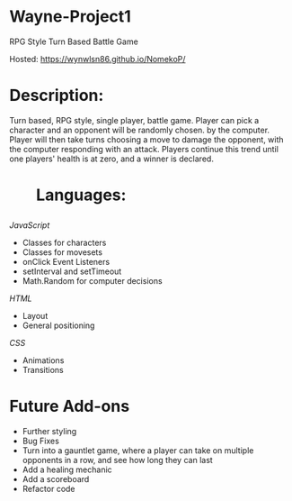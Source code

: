 # Wayne-Project1
RPG Style Turn Based Battle Game

Hosted: https://wynwlsn86.github.io/NomekoP/

<h1>Description:</h1>
<p>Turn based, RPG style, single player, battle game. Player can pick a character and an opponent will be randomly chosen. by the computer. Player will then take turns choosing a move to damage the opponent, with the computer responding with an attack. Players continue this trend until one players' health is at zero, and a winner is declared.</p>
<h1><ul>Languages:</ul></h1>
<p><i>JavaScript</i></p>
<ul>
    <li>Classes for characters</li>
    <li>Classes for movesets</li>
    <li>onClick Event Listeners</li>
    <li>setInterval and setTimeout</li>
    <li>Math.Random for computer decisions</li>
</ul>
<p><i>HTML</i></p>
<ul>
    <li>Layout</li>
    <li>General positioning</li>
</ul>
<p><i>CSS</i></p>
<ul>
    <li>Animations</li>
    <li>Transitions</li>
</ul>

<h1>Future Add-ons</h1>
<ul>
    <li>Further styling</li>
    <li>Bug Fixes</li>
    <li>Turn into a gauntlet game, where a player can take on multiple opponents in a row, and see how long they can last</li>
    <li>Add a healing mechanic</li>
    <li>Add a scoreboard</li>
    <li>Refactor code</li>
</ul>